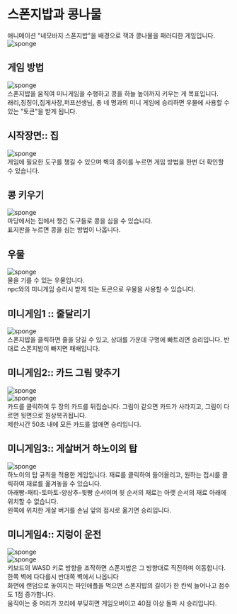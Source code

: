 # 스폰지밥과 콩나물
애니메이션 "네모바지 스폰지밥"을 배경으로 잭과 콩나물을 패러디한 게임입니다.
![sponge](https://github.com/7minutes-7/Spongebob-and-the-Beanstalk/blob/master/Images/readme_title.png)<br />

## 게임 방법
![sponge](https://github.com/7minutes-7/Spongebob-and-the-Beanstalk/blob/master/Images/game_instructions.png)<br />
스폰지밥을 움직여 미니게임을 수행하고 콩을 하늘 높이까지 키우는 게 목표입니다. <br />
래리,징징이,집게사장,퍼프선생님, 총 네 명과의 미니 게임에 승리하면 우물에 사용할 수 있는 "토큰"을 받게 됩니다. <br />

## 시작장면:: 집
![sponge](https://github.com/7minutes-7/Spongebob-and-the-Beanstalk/blob/master/Images/readme_house.png)<br />
게임에 필요한 도구를 챙길 수 있으며 벽의 종이를 누르면 게임 방법을 한번 더 확인할 수 있습니다.<br />

## 콩 키우기
![sponge](https://github.com/7minutes-7/Spongebob-and-the-Beanstalk/blob/master/Images/readme_yard.png)<br />
마당에서는 집에서 챙긴 도구들로 콩을 심을 수 있습니다.<br />
표지판을 누르면 콩을 심는 방법이 나옵니다.<br />

## 우물
![sponge](https://github.com/7minutes-7/Spongebob-and-the-Beanstalk/blob/master/Images/readme_well.png)<br />
물을 기를 수 있는 우물입니다. <br />
npc와의 미니게임 승리시 받게 되는 토큰으로 우물을 사용할 수 있습니다. <br />

## 미니게임1 :: 줄달리기
![sponge](https://github.com/7minutes-7/Spongebob-and-the-Beanstalk/blob/master/Images/readme_pullrope.png)<br />
스폰지밥을 클릭하면 줄을 당길 수 있고, 상대를 가운데 구멍에 빠트리면 승리입니다. 반대로 스폰지밥이 빠지면 패배입니다.<br />

## 미니게임2:: 카드 그림 맞추기
![sponge](https://github.com/7minutes-7/Spongebob-and-the-Beanstalk/blob/master/Images/readme_card1.png)<br />
![sponge](https://github.com/7minutes-7/Spongebob-and-the-Beanstalk/blob/master/Images/readme_card2.png)<br />
카드를 클릭하여 두 장의 카드를 뒤집습니다. 그림이 같으면 카드가 사라지고, 그림이 다르면 뒷면으로 원상복귀됩니다.<br />
제한시간 50초 내에 모든 카드를 없애면 승리입니다. <br />

## 미니게임3:: 게살버거 하노이의 탑
![sponge](https://github.com/7minutes-7/Spongebob-and-the-Beanstalk/blob/master/Images/readme_hanoi.png)<br />
하노이의 탑 규칙을 적용한 게임입니다. 재료를 클릭하여 들어올리고, 원하는 접시를 클릭하여 재료를 옮겨놓을 수 있습니다.<br />
아래빵-패티-토마토-양상추-윗빵 순서이며 윗 순서의 재료는 아랫 순서의 재료 아래에 위치할 수 없습니다. <br />
왼쪽에 위치한 게살 버거를 손님 앞의 접시로 옮기면 승리입니다. <br />

## 미니게임4:: 지렁이 운전
![sponge](https://github.com/7minutes-7/Spongebob-and-the-Beanstalk/blob/master/Images/readme_worm1.png)<br />
![sponge](https://github.com/7minutes-7/Spongebob-and-the-Beanstalk/blob/master/Images/readme_worm2.png)<br />
키보드의 WASD 키로 방향을 조작하면 스폰지밥은 그 방향대로 직진하며 이동합니다. 한쪽 벽에 다다를시 반대쪽 벽에서 나옵니다<br />
화면에 랜덤으로 놓여지는 파인애플을 먹으면 스폰지밥의 길이가 한 칸씩 늘어나고 점수도 1점 증가합니다. <br />
움직이는 중 머리가 꼬리에 부딪히면 게임오버이고 40점 이상 돌파 시 승리입니다. <br />
